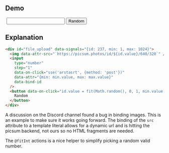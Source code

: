 ## Demo

<div
    id="file_upload"
    data-signals="{id: 237, min: 1, max: 1024}"
>
    <img class="rounded ring-4 ring-accent" data-attr-src="`https://picsum.photos/id/${id.value}/640/320`" />
    <input class="input input-bordered" type="number" step="1"  data-attr="{min: min.value, max: max.value}" data-bind-id>
    <button class="btn btn-primary" data-on-click="id.value = fit(Math.random(), 0, 1, min.value, max.value, true, true)">Random</button>
</div>

## Explanation

```html
<div id="file_upload" data-signals="{id: 237, min: 1, max: 1024}">
  <img data-attr-src="`https://picsum.photos/id/${id.value}/640/320`" />
  <input
    type="number"
    step="1"
    data-on-click="sse('arstasrt', {method: 'post'})"
    data-attr="{min: min.value, max: max.value}"
    data-bind-id
  />
  <button data-on-click="id.value = fit(Math.random(), 0, 1, min.value, max.value, true, true)">
    Random
  </button>
</div>
```

A discussion on the Discord channel found a bug in binding images. This is an example to make sure it works going forward. The binding of the `src` attribute to a template literal allows for a dynamic url and is hitting the picsum backend, not ours so no HTML fragments are needed.

The `@fitInt` actions is a nice helper to simplify picking a random valid number.
